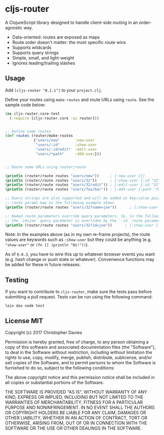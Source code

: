 # cljs-router

A ClojureScript library designed to handle client-side routing in an order-agnostic way.

- Data-oriented: routes are exposed as maps
- Route order doesn't matter: the most specific route wins
- Supports wildcards
- Supports query strings
- Simple, small, and light-weight
- Ignores leading/trailing slashes


## Usage

Add `[cljs-router "0.1.1"]` to your `project.clj`.

Define your routes using `make-routes` and route URLs using `route`. See the sample code below:

```cljs
(ns cljs-router.core-test
  (:require [cljs-router.core :as router]))


;; Define some routes
(def routes (router/make-routes
             {"users/new"       :new-user
              "users/:id"       :show-user
              "users/:id/edit"  :edit-user
              "users/*path"     :404-user}))


;; Route some URLs using router/route

(println (router/route routes "users/new"))     ; [:new-user {}]
(println (router/route routes "users/32"))      ; [:show-user {:id "32"}]
(println (router/route routes "users/32/edit")) ; [:edit-user {:id "32"}]
(println (router/route routes "users/foo/bar")) ; [:404-user {:path "foo/bar"}]

;; Query strings are also supported and will be added as key/value pairs to the
;; route params map as the following example shows
(println (router/route routes "users/32?name=joe"))      ; [:show-user {:id "32" :name "joe"}]

;; Named route parameters override query parameters. So, in the following example,
;; the `id=joe` query parameter is overriden by the `:id` route parameter.
(println (router/route routes "users/32?id=joe"))      ; [:show-user {:id "32"}]

```

Note: In the examples above (as in my own re-frame projects), the route values are keywords
such as `:show-user` but they could be anything (e.g. `"show-user"` or `(fn [] (println "Hi!"))`).


As of `0.0.3`, you have to wire this up to whatever browser events you want (e.g. hash change or push state or whatever). Convenience functions may be added for these in future releases.


## Testing

If you want to contribute to `cljs-router`, make sure the tests pass before submitting a pull request. Tests can be run using the following command:

`lein doo node test`


## License MIT

Copyright (c) 2017 Christopher Davies

Permission is hereby granted, free of charge, to any person obtaining a copy
of this software and associated documentation files (the "Software"), to deal
in the Software without restriction, including without limitation the rights
to use, copy, modify, merge, publish, distribute, sublicense, and/or sell
copies of the Software, and to permit persons to whom the Software is
furnished to do so, subject to the following conditions:

The above copyright notice and this permission notice shall be included in all
copies or substantial portions of the Software.

THE SOFTWARE IS PROVIDED "AS IS", WITHOUT WARRANTY OF ANY KIND, EXPRESS OR
IMPLIED, INCLUDING BUT NOT LIMITED TO THE WARRANTIES OF MERCHANTABILITY,
FITNESS FOR A PARTICULAR PURPOSE AND NONINFRINGEMENT. IN NO EVENT SHALL THE
AUTHORS OR COPYRIGHT HOLDERS BE LIABLE FOR ANY CLAIM, DAMAGES OR OTHER
LIABILITY, WHETHER IN AN ACTION OF CONTRACT, TORT OR OTHERWISE, ARISING FROM,
OUT OF OR IN CONNECTION WITH THE SOFTWARE OR THE USE OR OTHER DEALINGS IN THE
SOFTWARE.
